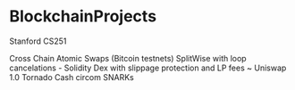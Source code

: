 # BlockchainProjects
Stanford CS251

Cross Chain Atomic Swaps (Bitcoin testnets)
SplitWise with loop cancelations - Solidity
Dex with slippage protection and LP fees ~ Uniswap 1.0
Tornado Cash circom SNARKs
